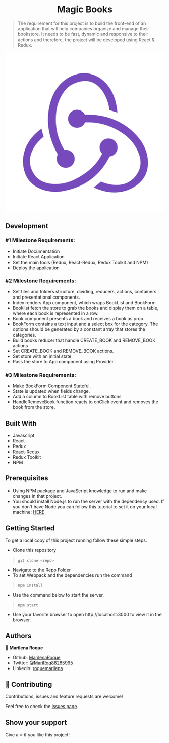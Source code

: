 <h1 align="center"> Magic Books </h1>


> The requirement for this project is to build the front-end of an application that will help companies organize and manage their bookstore. It needs to be fast, dynamic and responsive to their actions and therefore, the project will be developed using React & Redux.


![Screenshot](./public/logo512.png)

## Development

### #1 Milestone Requirements:
 - Initiate Documentation
 - Initiate React Application
 - Set the main tools (Redux, React-Redux, Redux Toolkit and NPM)
 - Deploy the application

### #2 Milestone Requirements:

 - Set files and folders structure, dividing, reducers, actions, containers and presentational components.
 - Index renders App component, which wraps BookList and BookForm
 - Booklist fetch the store to grab the books and display them on a table, where each book is represented in a row.
 - Book component presents a book and receives a book as prop.
 - BookForm contains a text input and a select box for the category. The options should be generated by a constant array that stores the categories.
 - Build books reducer that handle CREATE_BOOK and REMOVE_BOOK actions
 - Set CREATE_BOOK and REMOVE_BOOK actions.
 - Set store with an initial state.
 - Pass the store to App component using Provider.

### #3 Milestone Requirements:

 - Make BookForm Component Stateful.
 - State is updated when fields change.
 - Add a column to BookList table with remove buttons
 - HandleRemoveBook function reacts to onClick event and removes the book from the store.


## Built With

- Javascript
- React
- Redux
- React-Redux
- Redux Toolkit
- NPM


## Prerequisites

- Using NPM package and JavaScript knowledge to run and make changes in that project.
- You should install Node.js to run the server with the dependency used. If you don't have Node you can follow this tutorial to set it on your local machine: [HERE](https://www.w3schools.com/nodejs/default.asp)


## Getting Started

To get a local copy of this project running follow these simple steps.

- Clone this repository
 > `git clone <repo>`
- Navigate to the Repo Folder
- To set Webpack and the dependencies run the command
> `npm install`
- Use the command below to start the server. 
> `npm start`
- Use your favorite browser to open http://localhost:3000 to view it in the browser.


## Authors

👤 **Marilena Roque**

- Github: [MarilenaRoque](https://github.com/MarilenaRoque)
- Twitter: [@MariRoq88285995](https://twitter.com/MariRoq88285995)
- Linkedin: [roquemarilena](https://www.linkedin.com/in/roquemarilena/)


## 🤝 Contributing

Contributions, issues and feature requests are welcome!

Feel free to check the [issues page](issues/).


## Show your support

Give a ⭐️ if you like this project!